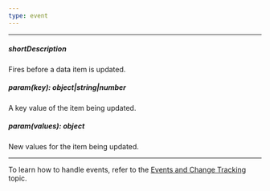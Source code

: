 ```yaml
---
type: event
---
```

---
##### shortDescription
Fires before a data item is updated.

##### param(key): object|string|number
A key value of the item being updated.

##### param(values): object
New values for the item being updated.

---
To learn how to handle events, refer to the [Events and Change Tracking](/concepts/30%20Data%20Layer/5%20Data%20Layer/5%20Events%20and%20Change%20Tracking.md '/Documentation/Guide/Data_Layer/Data_Layer/#Events_and_Change_Tracking') topic.